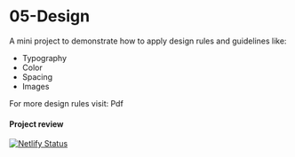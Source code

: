# 05-Design

A mini project to demonstrate how to apply design rules and guidelines like:
<ul>
  <li>Typography</li>
  <li>Color</li>
  <li>Spacing</li>
  <li>Images</li>
</ul>
For more design rules visit: Pdf

#### Project review
[![Netlify Status](https://api.netlify.com/api/v1/badges/0375f50f-10de-4bd4-af10-bfe00a175c4d/deploy-status)](https://app.netlify.com/sites/omnifood-testing-project/deploys)
